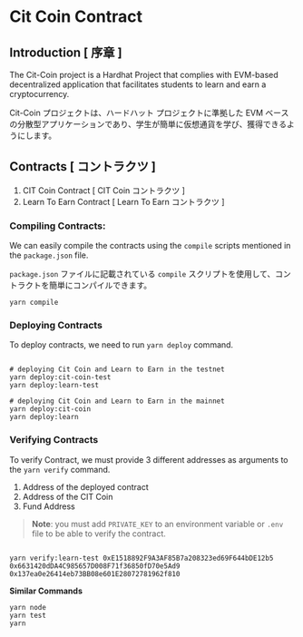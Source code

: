 # Cit Coin Contract

## Introduction [ 序章 ]

The Cit-Coin project is a Hardhat Project that complies with EVM-based decentralized application that facilitates students to learn and earn a cryptocurrency.

Cit-Coin プロジェクトは、ハードハット プロジェクトに準拠した EVM ベースの分散型アプリケーションであり、学生が簡単に仮想通貨を学び、獲得できるようにします。

## Contracts [ コントラクツ ]

1. CIT Coin Contract [ CIT Coin コントラクツ ]
2. Learn To Earn Contract [ Learn To Earn コントラクツ ]

### Compiling Contracts:

We can easily compile the contracts using the `compile` scripts mentioned in the `package.json` file.

`package.json` ファイルに記載されている `compile` スクリプトを使用して、コントラクトを簡単にコンパイルできます。

```shell
yarn compile
```

### Deploying Contracts

To deploy contracts, we need to run `yarn deploy` command.

```shell

# deploying Cit Coin and Learn to Earn in the testnet
yarn deploy:cit-coin-test
yarn deploy:learn-test

# deploying Cit Coin and Learn to Earn in the mainnet
yarn deploy:cit-coin
yarn deploy:learn
```

### Verifying Contracts

To verify Contract, we must provide 3 different addresses as arguments to the
`yarn verify` command.
1. Address of the deployed contract
2. Address of the CIT Coin
3. Fund Address

> **Note**: you must add `PRIVATE_KEY` to an environment variable or `.env`
> file to be able to verify the contract.

```shell

yarn verify:learn-test 0xE1518892F9A3AF85B7a208323ed69F644bDE12b5 0x6631420dDA4C985657D008F71f36850fD70e5Ad9 0x137ea0e26414eb73BB08e601E28072781962f810

```

**Similar Commands**

```shell
yarn node
yarn test
yarn 
```
